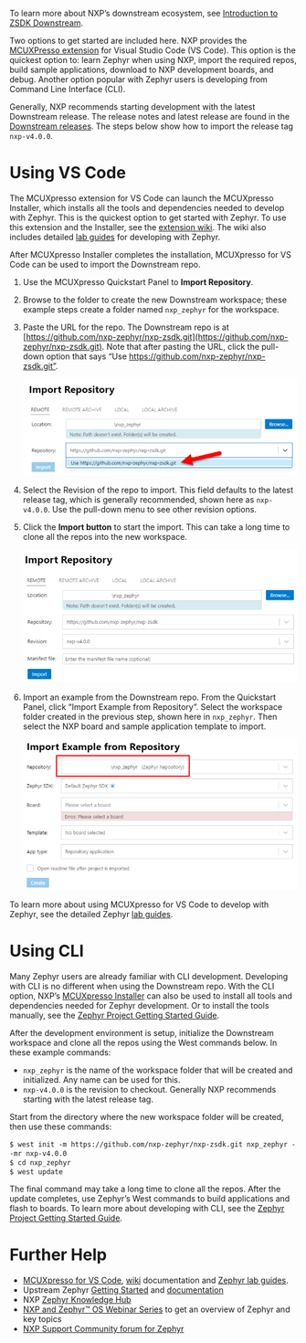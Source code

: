 To learn more about NXP’s downstream ecosystem, see [Introduction to ZSDK Downstream](https://github.com/nxp-zephyr/nxp-zsdk/tree/main/doc/Introduction-to-ZSDK-Downstream.md).

Two options to get started are included here.  NXP provides the [MCUXPresso extension](https://www.nxp.com/design/software/development-software/mcuxpresso-software-and-tools-/mcuxpresso-for-visual-studio-code:MCUXPRESSO-VSC?tid=vanMCUXPRESSO-VSC) for Visual Studio Code (VS Code).  This option is the quickest option to: learn Zephyr when using NXP, import the required repos, build sample applications, download to NXP development boards, and debug.  Another option popular with Zephyr users is developing from Command Line Interface (CLI).

Generally, NXP recommends starting development with the latest Downstream release.  The release notes and latest release are found in the [Downstream releases](https://github.com/nxp-zephyr/nxp-zsdk/tree/main/doc/releases).  The steps below show how to import the release tag `nxp-v4.0.0`.

# Using VS Code
The MCUXpresso extension for VS Code can launch the MCUXpresso Installer, which installs all the tools and dependencies needed to develop with Zephyr.  This is the quickest option to get started with Zephyr.  To use this extension and the Installer, see the [extension wiki](https://github.com/nxp-mcuxpresso/vscode-for-mcux/wiki).  The wiki also includes detailed [lab guides](https://github.com/nxp-mcuxpresso/vscode-for-mcux/wiki/Training-Zephyr-Getting-Started) for developing with Zephyr.

After MCUXpresso Installer completes the installation, MCUXpresso for VS Code can be used to import the Downstream repo.
1. Use the MCUXpresso Quickstart Panel to **Import Repository**.
1. Browse to the folder to create the new Downstream workspace; these example steps create a folder named `nxp_zephyr` for the workspace.
1. Paste the URL for the repo.  The Downstream repo is at [https://github.com/nxp-zephyr/nxp-zsdk.git](https://github.com/nxp-zephyr/nxp-zsdk.git).  Note that after pasting the URL, click the pull-down option that says “Use https://github.com/nxp-zephyr/nxp-zsdk.git”.

	![VS Code Import Downstream repo](./pictures/VS_Code_Import_Repo.png)

1. Select the Revision of the repo to import.  This field defaults to the latest release tag, which is generally recommended, shown here as `nxp-v4.0.0`.  Use the pull-down menu to see other revision options.
1. Click the **Import button** to start the import.  This can take a long time to clone all the repos into the new workspace.

	![VS Code Import Downstream repo](./pictures/VS_Code_Import_Repo2.png)

1. Import an example from the Downstream repo.  From the Quickstart Panel, click “Import Example from Repository”.  Select the workspace folder created in the previous step, shown here in `nxp_zephyr`.  Then select the NXP board and sample application template to import.

	![VS Code Import Downstream example](./pictures/VS_Code_Import_Example.png)

To learn more about using MCUXpresso for VS Code to develop with Zephyr, see the detailed Zephyr [lab guides](https://github.com/nxp-mcuxpresso/vscode-for-mcux/wiki/Training-Zephyr-Getting-Started).

# Using CLI
Many Zephyr users are already familiar with CLI development.  Developing with CLI is no different when using the Downstream repo.  With the CLI option, NXP’s [MCUXpresso Installer](https://github.com/nxp-mcuxpresso/vscode-for-mcux/wiki/Dependency-Installation) can also be used to install all tools and dependencies needed for Zephyr development.  Or to install the tools manually, see the [Zephyr Project Getting Started Guide](https://docs.zephyrproject.org/latest/develop/getting_started/index.html).

After the development environment is setup, initialize the Downstream workspace and clone all the repos using the West commands below.  In these example commands:
* `nxp_zephyr` is the name of the workspace folder that will be created and initialized.  Any name can be used for this.
* `nxp-v4.0.0` is the revision to checkout.  Generally NXP recommends starting with the latest release tag.

Start from the directory where the new workspace folder will be created, then use these commands:
```
$ west init -m https://github.com/nxp-zephyr/nxp-zsdk.git nxp_zephyr --mr nxp-v4.0.0
$ cd nxp_zephyr
$ west update
```

The final command may take a long time to clone all the repos.  After the update completes, use Zephyr’s West commands to build applications and flash to boards.  To learn more about developing with CLI, see the [Zephyr Project Getting Started Guide](https://docs.zephyrproject.org/latest/develop/getting_started/index.html).

# Further Help
* [MCUXpresso for VS Code](https://www.nxp.com/design/design-center/software/embedded-software/mcuxpresso-for-visual-studio-code:MCUXPRESSO-VSC?tid=vanMCUXPRESSO-VSC), [wiki](https://github.com/nxp-mcuxpresso/vscode-for-mcux/wiki) documentation and [Zephyr lab guides](https://github.com/nxp-mcuxpresso/vscode-for-mcux/wiki/Training-Zephyr-Getting-Started).
* Upstream Zephyr [Getting Started](https://docs.zephyrproject.org/latest/develop/getting_started/index.html) and [documentation](https://docs.zephyrproject.org/latest/)
* NXP [Zephyr Knowledge Hub](https://community.nxp.com/t5/Zephyr-Project-Knowledge-Base/Zephyr-Knowledge-Hub/ta-p/2008548)
* [NXP and Zephyr™ OS Webinar Series](https://www.nxp.com/pages/nxp-and-zephyr-os-webinar-series:TS-NXP-AND-ZEPHYR-OS-WEBINAR-SERIES) to get an overview of Zephyr and key topics
* [NXP Support Community forum for Zephyr](https://community.nxp.com/t5/Zephyr-Project/bd-p/Zephyr-Project)
